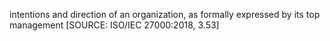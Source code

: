 intentions and direction of an organization, as formally expressed by its top management 
\[SOURCE: ISO/IEC 27000:2018, 3.53\]